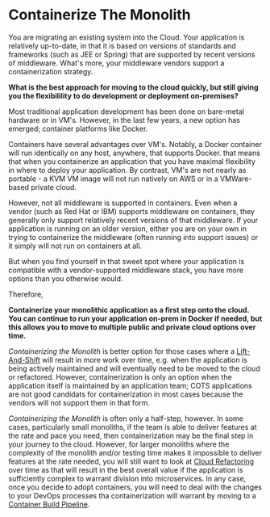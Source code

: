 # Containerize The Monolith

You are migrating an existing system into the Cloud.  Your application is relatively up-to-date, in that it is based on versions of standards and frameworks (such as JEE or Spring) that are supported by recent versions of middleware.  What's more, your middleware vendors support a containerization strategy.

**What is the best approach for moving to the cloud quickly, but still giving you the flexibilility to do development or deployment on-premises?**

Most traditional application development has been done on bare-metal hardware or in VM's.  However, in the last few years, a new option has emerged; container platforms like Docker.

Containers have several advantages over VM's. Notably, a Docker container will run identically on any host, anywhere, that supports Docker.  that means that when you containerize an application that you have maximal flexibility in where to deploy your application.  By contrast, VM's are not nearly as portable - a KVM VM image will not run natively on AWS or in a VMWare-based private cloud.

However, not all middleware is supported in containers.  Even when a vendor (such as Red Hat or IBM) supports middleware on containers, they generally only support relatively recent versions of that middleware.  If your application is running on an older version, either you are on your own in trying to containerize the middleware (often running into support issues) or it simply will not run on containers at all.

But when you find yourself in that sweet spot where your application is compatible with a vendor-supported middleware stack, you have more options than you otherwise would.  

Therefore,

**Containerize your monolithic application as a first step onto the cloud.  You can continue to run your application on-prem in Docker if needed, but this allows you to move to multiple public and private cloud options over time.**

*Containerizing the Monolith* is better option for those cases where a [Lift-And-Shift](Lift-And-Shift.md) will result in more work over time, e.g. when the application is being actively maintained and will eventually need to be moved to the cloud or refactored.  However, containerization is only an option when the application itself is maintained by an application team; COTS applications are not good candidats for containerization in most cases because the vendors will not support them in that form.

*Containerizing the Monolith* is often only a half-step, however.  In some cases, particularly small monoliths, if the team is able to deliver features at the rate and pace you need, then containerization may be the final step in your journey to the cloud.  However, for larger monoliths where the complexity of the monolith and/or testing time makes it impossible to deliver features at the rate needed, you will still want to look at [Cloud Refactoring](Cloud-Refactoring.md) over time as that will result in the best overall value if the application is sufficiently complex to warrant division into microservices.  In any case, once you decide to adopt containers, you will need to deal with the changes to your DevOps  processes tha containerization will warrant by moving to a [Container Build Pipeline](../container-architecture/docker-build-pipeline.md).
